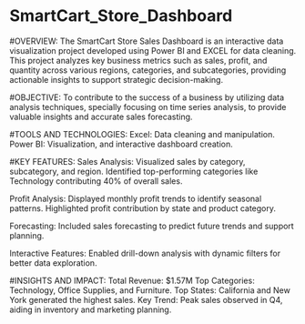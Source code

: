 # SmartCart_Store_Dashboard
#OVERVIEW:
  The SmartCart Store Sales Dashboard is an interactive data visualization project developed using Power BI and EXCEL for data cleaning. This project analyzes key business metrics such as sales, profit, and quantity   across various regions, categories, and subcategories, providing actionable insights to support strategic decision-making.

#OBJECTIVE:
  To contribute to the success of a business by utilizing data analysis techniques, specially focusing on time series analysis, to provide valuable insights and accurate sales forecasting.

#TOOLS AND TECHNOLOGIES:
  Excel: Data cleaning and manipulation.
  Power BI: Visualization, and interactive dashboard creation.

#KEY FEATURES:
  Sales Analysis:
  Visualized sales by category, subcategory, and region.
  Identified top-performing categories like Technology contributing 40% of overall sales.

  Profit Analysis:
  Displayed monthly profit trends to identify seasonal patterns.
  Highlighted profit contribution by state and product category.

  Forecasting:
  Included sales forecasting to predict future trends and support planning.

  Interactive Features:
  Enabled drill-down analysis with dynamic filters for better data exploration.

#INSIGHTS AND IMPACT:
  Total Revenue: $1.57M
  Top Categories: Technology, Office Supplies, and Furniture.
  Top States: California and New York generated the highest sales.
  Key Trend: Peak sales observed in Q4, aiding in inventory and marketing planning.


